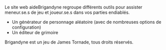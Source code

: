 Le site web aideBrigandyne regroupe différents outils pour assister meneur.se.s de jeu et joueur.se.s dans vos parties endiablés.
- Un générateur de personnage aléatoire (avec de nombreuses options de configuration)
- Un éditeur de grimoire

Brigandyne est un jeu de James Tornade, tous droits réservés. 
